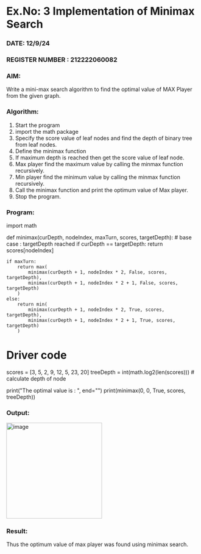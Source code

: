 # Ex.No: 3  Implementation of Minimax Search
### DATE: 12/9/24                                                                           
### REGISTER NUMBER : 212222060082
### AIM: 
Write a mini-max search algorithm to find the optimal value of MAX Player from the given graph.
### Algorithm:
1. Start the program
2. import the math package
3. Specify the score value of leaf nodes and find the depth of binary tree from leaf nodes.
4. Define the minimax function
5. If maximum depth is reached then get the score value of leaf node.
6. Max player find the maximum value by calling the minmax function recursively.
7. Min player find the minimum value by calling the minmax function recursively.
8. Call the minimax function  and print the optimum value of Max player.
9. Stop the program. 

### Program:
import math

def minimax(curDepth, nodeIndex, maxTurn, scores, targetDepth):
    # base case : targetDepth reached
    if curDepth == targetDepth:
        return scores[nodeIndex]
    
    if maxTurn:
        return max(
            minimax(curDepth + 1, nodeIndex * 2, False, scores, targetDepth),
            minimax(curDepth + 1, nodeIndex * 2 + 1, False, scores, targetDepth)
        )
    else:
        return min(
            minimax(curDepth + 1, nodeIndex * 2, True, scores, targetDepth),
            minimax(curDepth + 1, nodeIndex * 2 + 1, True, scores, targetDepth)
        )

# Driver code
scores = [3, 5, 2, 9, 12, 5, 23, 20]
treeDepth = int(math.log2(len(scores)))  # calculate depth of node

print("The optimal value is : ", end="")
print(minimax(0, 0, True, scores, treeDepth))

### Output:

<img width="251" alt="image" src="https://github.com/user-attachments/assets/1991bf86-fb91-425c-9901-d5f31467d8d0">


### Result:
Thus the optimum value of max player was found using minimax search.
